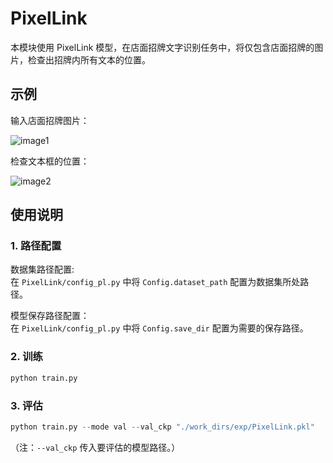 # PixelLink
本模块使用 PixelLink 模型，在店面招牌文字识别任务中，将仅包含店面招牌的图片，检查出招牌内所有文本的位置。

## 示例
输入店面招牌图片：

![image1](https://user-images.githubusercontent.com/73881739/182278142-9f8d54bb-5e41-4273-a9ce-9235970c4100.jpg)

检查文本框的位置：

![image2](https://user-images.githubusercontent.com/73881739/182278003-d610982a-b419-4243-8e2c-eccc55aa61a3.jpg)

## 使用说明

### 1. 路径配置
数据集路径配置:    
在 ```PixelLink/config_pl.py``` 中将 ```Config.dataset_path``` 配置为数据集所处路径。   

模型保存路径配置：   
在 ```PixelLink/config_pl.py``` 中将 ```Config.save_dir``` 配置为需要的保存路径。  


### 2. 训练
```python
python train.py
```
### 3. 评估
```python
python train.py --mode val --val_ckp "./work_dirs/exp/PixelLink.pkl"
```
（注：```--val_ckp``` 传入要评估的模型路径。）
